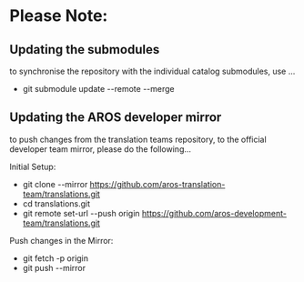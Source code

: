 Please Note:
============

Updating the submodules
-----------------------

to synchronise the repository with the individual catalog submodules, use ...

* git submodule update --remote --merge

Updating the AROS developer mirror
----------------------------------

to push changes from the translation teams repository, to the official developer team mirror, please do the following...

Initial Setup:

* git clone --mirror https://github.com/aros-translation-team/translations.git
* cd translations.git
* git remote set-url --push origin https://github.com/aros-development-team/translations.git

Push changes in the Mirror:

* git fetch -p origin
* git push --mirror
